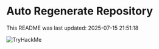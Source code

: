 # Auto Regenerate Repository

This README was last updated: 2025-07-15 21:51:18

 ![TryHackMe](https://tryhackme.com/badge/533634)